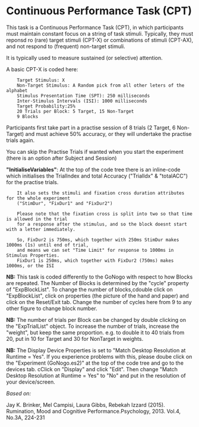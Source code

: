 # Continuous Performance Task (CPT)

This task is a Continuous Performance Task (CPT), in which participants must maintain constant focus on a string of task stimuli. Typically, they must reponsd ro (rare) target stimuli (CPT-X) or combinations of stimuli (CPT-AX), and not respond to (frequent) non-target stimuli. 

It is typically used to measure sustained (or selective) attention. 

A basic CPT-X is coded here:

		Target Stimulus: X
		Non-Target Stimulus: A Random pick from all other leters of the alphabet
		Stimulus Presentation Time (SPT): 250 milliseconds
		Inter-Stimulus Intervals (ISI): 1000 milliseconds
		Target Probability:25%
		20 Trials per Block: 5 Target, 15 Non-Target
		9 Blocks

Participants first take part in a practise session of 8 trials (2 Target, 6 Non-Target) and must achieve 50% accuracy, or they will undertake the practise trials again. 
 
You can skip the Practise Trials if wanted when you start the experiment (there is an option after Subject and Session)

**"InitialiseVariables"**:  At the top of the code tree there is an inline-code which initialises the TrialIndex and total Accuracy ("TrialIdx" & "totalACC") for the practise trials.

		It also sets the stimuli and fixation cross duration attributes for the whole experiment 
		("StimDur", "FixDur1" and "FixDur2")

		Please note that the fixation cross is split into two so that time is allowed in the trial 
		for a response after the stimulus, and so the block doesnt start with a letter immediately. 

		So, FixDur2 is 750ms, which together with 250ms StimDur makes 1000ms (1s) until end of trial,
		and means we can set "Time Limit" for response to 1000ms in Stimulus Properties.  
		FixDur1 is 250ms, which together with FixDur2 (750ms) makes 1000ms, or the ISI

**NB:** This task is coded differently to the GoNogo with respect to how Blocks are repeated. The Number of Blocks is determined by the "cycle" property of "ExpBlockList". To change the number of blocks,cdouble click on "ExpBlockList", click on properties (the picture of the hand and paper) and click on the Reset/Exit tab. Change the number of cycles here from 9 to any other figure to change block number. 

**NB:** The number of trials per Block can be changed by double clicking on the "ExpTrialList" object. To increase the number of trials, increase the "weight", but keep the same proportion. e.g. to double it to 40 trials from 20, put in 10 for Target and 30 for NonTarget in weights. 

**NB:** The Display Device Properties is set to "Match Desktop Resolution at Runtime = Yes". If you experience problems with this, please doube click on the "Experiment (GoNogo.es2)" at the top of the code tree and go to the devices tab. cClick on "Display" and click "Edit". Then change "Match Desktop Resolution at Runtime = Yes" to "No" and put in the resolution of your device/screen. 

*Based on:*

Jay K. Brinker, Mel Campisi, Laura Gibbs, Rebekah Izzard (2015). Rumination, Mood and Cognitive Performance.Psychology, 2013. Vol.4, No.3A, 224-231

